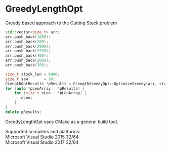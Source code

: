 # GreedyLengthOpt
Greedy based approach to the Cutting Stock problem

```C++
std::vector<size_t> arr;
arr.push_back(1000);
arr.push_back(200);
arr.push_back(2990);
arr.push_back(2990);
arr.push_back(400);
arr.push_back(2000);
arr.push_back(700);

size_t stock_len = 6000;
size_t saw       = 10;
CLengthOptResults *pResults = CLengthGreedyOpt::OptimizeGreedy(arr, stock_len, saw);
for (auto *pLenArray : *pResults) {
    for (size_t nLen : *pLenArray) {
       nLen;
    }
}
delete pResults;
```

GreedyLengthOpt uses CMake as a general build tool.   

Supported compilers and platforms:   
Microsoft Visual Studio 2015 32/64   
Microsoft Visual Studio 2017 32/64  
